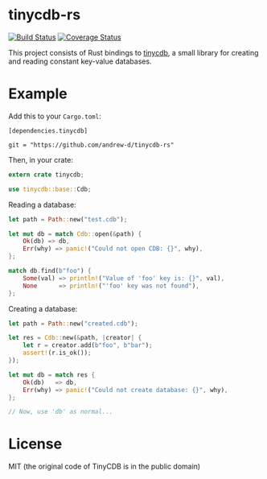 # tinycdb-rs

[![Build Status](https://travis-ci.org/andrew-d/tinycdb-rs.svg?branch=master)](https://travis-ci.org/andrew-d/tinycdb-rs) [![Coverage Status](https://coveralls.io/repos/andrew-d/tinycdb-rs/badge.svg?branch=master&service=github)](https://coveralls.io/github/andrew-d/tinycdb-rs?branch=master)

This project consists of Rust bindings to [tinycdb](http://www.corpit.ru/mjt/tinycdb.html),
a small library for creating and reading constant key-value databases.

# Example

Add this to your `Cargo.toml`:

```
[dependencies.tinycdb]

git = "https://github.com/andrew-d/tinycdb-rs"
```

Then, in your crate:

```rust
extern crate tinycdb;

use tinycdb::base::Cdb;
```

Reading a database:

```rust
let path = Path::new("test.cdb");

let mut db = match Cdb::open(&path) {
    Ok(db) => db,
    Err(why) => panic!("Could not open CDB: {}", why),
};

match db.find(b"foo") {
    Some(val) => println!("Value of 'foo' key is: {}", val),
    None      => println!("'foo' key was not found"),
};
```

Creating a database:

```rust
let path = Path::new("created.cdb");

let res = Cdb::new(&path, |creator| {
    let r = creator.add(b"foo", b"bar");
    assert!(r.is_ok());
});

let mut db = match res {
    Ok(db)   => db,
    Err(why) => panic!("Could not create database: {}", why),
};

// Now, use 'db' as normal...
```

# License

MIT (the original code of TinyCDB is in the public domain)
